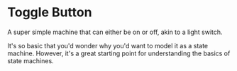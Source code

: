 # Toggle Button

A super simple machine that can either be on or off, akin to a light switch.

It's so basic that you'd wonder why you'd want to model it as a state machine. However, it's a great starting point for understanding the basics of state machines.
